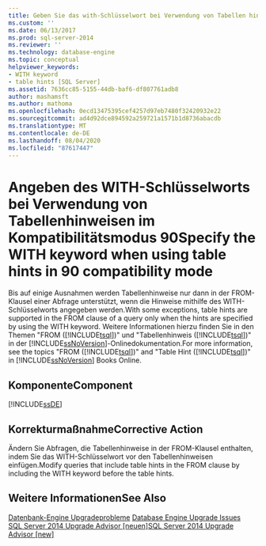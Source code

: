 ```yaml
---
title: Geben Sie das with-Schlüsselwort bei Verwendung von Tabellen hinweisen im Kompatibilitätsmodus 90 an. Microsoft-Dokumentation
ms.custom: ''
ms.date: 06/13/2017
ms.prod: sql-server-2014
ms.reviewer: ''
ms.technology: database-engine
ms.topic: conceptual
helpviewer_keywords:
- WITH keyword
- table hints [SQL Server]
ms.assetid: 7636cc85-5155-44db-baf6-df807761adb8
author: mashamsft
ms.author: mathoma
ms.openlocfilehash: 0ecd13475395cef4257d97eb7480f32420932e22
ms.sourcegitcommit: ad4d92dce894592a259721a1571b1d8736abacdb
ms.translationtype: MT
ms.contentlocale: de-DE
ms.lasthandoff: 08/04/2020
ms.locfileid: "87617447"
---
```

# <a name="specify-the-with-keyword-when-using-table-hints-in-90-compatibility-mode"></a><span data-ttu-id="3c349-102">Angeben des WITH-Schlüsselworts bei Verwendung von Tabellenhinweisen im Kompatibilitätsmodus 90</span><span class="sxs-lookup"><span data-stu-id="3c349-102">Specify the WITH keyword when using table hints in 90 compatibility mode</span></span>
  <span data-ttu-id="3c349-103">Bis auf einige Ausnahmen werden Tabellenhinweise nur dann in der FROM-Klausel einer Abfrage unterstützt, wenn die Hinweise mithilfe des WITH-Schlüsselworts angegeben werden.</span><span class="sxs-lookup"><span data-stu-id="3c349-103">With some exceptions, table hints are supported in the FROM clause of a query only when the hints are specified by using the WITH keyword.</span></span> <span data-ttu-id="3c349-104">Weitere Informationen hierzu finden Sie in den Themen "FROM ([!INCLUDE[tsql](../../includes/tsql-md.md)])" und "Tabellenhinweis ([!INCLUDE[tsql](../../includes/tsql-md.md)])" in der [!INCLUDE[ssNoVersion](../../includes/ssnoversion-md.md)]-Onlinedokumentation.</span><span class="sxs-lookup"><span data-stu-id="3c349-104">For more information, see the topics "FROM ([!INCLUDE[tsql](../../includes/tsql-md.md)])" and "Table Hint ([!INCLUDE[tsql](../../includes/tsql-md.md)])" in [!INCLUDE[ssNoVersion](../../includes/ssnoversion-md.md)] Books Online.</span></span>  
  
## <a name="component"></a><span data-ttu-id="3c349-105">Komponente</span><span class="sxs-lookup"><span data-stu-id="3c349-105">Component</span></span>  
 [!INCLUDE[ssDE](../../includes/ssde-md.md)]  
  
## <a name="corrective-action"></a><span data-ttu-id="3c349-106">Korrekturmaßnahme</span><span class="sxs-lookup"><span data-stu-id="3c349-106">Corrective Action</span></span>  
 <span data-ttu-id="3c349-107">Ändern Sie Abfragen, die Tabellenhinweise in der FROM-Klausel enthalten, indem Sie das WITH-Schlüsselwort vor den Tabellenhinweisen einfügen.</span><span class="sxs-lookup"><span data-stu-id="3c349-107">Modify queries that include table hints in the FROM clause by including the WITH keyword before the table hints.</span></span>  
  
## <a name="see-also"></a><span data-ttu-id="3c349-108">Weitere Informationen</span><span class="sxs-lookup"><span data-stu-id="3c349-108">See Also</span></span>  
 <span data-ttu-id="3c349-109">[Datenbank-Engine Upgradeprobleme](../../../2014/sql-server/install/database-engine-upgrade-issues.md) </span><span class="sxs-lookup"><span data-stu-id="3c349-109">[Database Engine Upgrade Issues](../../../2014/sql-server/install/database-engine-upgrade-issues.md) </span></span>  
 [<span data-ttu-id="3c349-110">SQL Server 2014 Upgrade Advisor &#91;neuen&#93;</span><span class="sxs-lookup"><span data-stu-id="3c349-110">SQL Server 2014 Upgrade Advisor &#91;new&#93;</span></span>](sql-server-2014-upgrade-advisor.md)  
  
  
